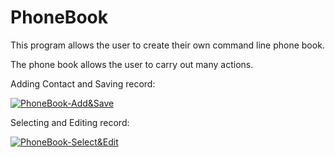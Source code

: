 # PhoneBook
This program allows the user to create their own command line phone book.

The phone book allows the user to carry out many actions.

Adding Contact and Saving record:

<a href="https://media.giphy.com/media/jq0DLKFjdGSsmXVdZl/giphy.gif"><img src="https://media.giphy.com/media/jq0DLKFjdGSsmXVdZl/giphy.gif" title="PhoneBook-Add&Save"/></a>


Selecting and Editing record:

<a href="https://media.giphy.com/media/gdN2PNqk5Bz0R9AalH/giphy.gif"><img src="https://media.giphy.com/media/gdN2PNqk5Bz0R9AalH/giphy.gif" title="PhoneBook-Select&Edit"/></a>

